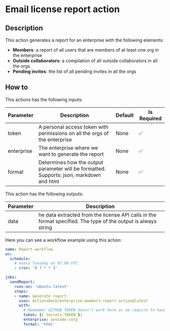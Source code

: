 # Email license report action

## Description

This action generates a report for an enterprise with the following elements:
- **Members**: a report of all users that are members of at least one org in the enterprise
- **Outside collaborators**: a compilation of all outside collaborators in all the orgs
- **Pending invites**: the list of all pending invites in all the orgs

## How to

This actions has the following inputs:

| Parameter  | Description                                                                              | Default | Is Required |
|------------|------------------------------------------------------------------------------------------|---------|-------------|
| token      | A personal access token with permissions on all the orgs of the enterprise               | None    | ✅           |
| enterprise | The enterprise where we want to generate the report                                      | None    | ✅           |
| format     | Determines how the output parameter will be formatted. Supports: json, markdown and html | None    | ✅           |

This action has the following outputs:

| Parameter | Description                                                                                                   |
|-----------|---------------------------------------------------------------------------------------------------------------|
| data      | he data extracted from the license API calls in the format specified. The type of the output is always string |


Here you can see a workflow example using this action:

```yml
name: Report workflow
on: 
  schedule:
    # every Tuesday at 07:00 UTC
    - cron: '0 7 * * 3'

jobs:
  sendReport:
    runs-on: 'ubuntu-latest'
    steps:
    - name: Generate report
      uses: ActionsDesk/enterprise-members-report-action@latest
      with:
        # Remember GITHUB_TOKEN doesn't work here as we require to have access to the enterprise
        token: {{ secrets.TOKEN }} 
        enterprise: avocado-corp
        format: 'html'

```